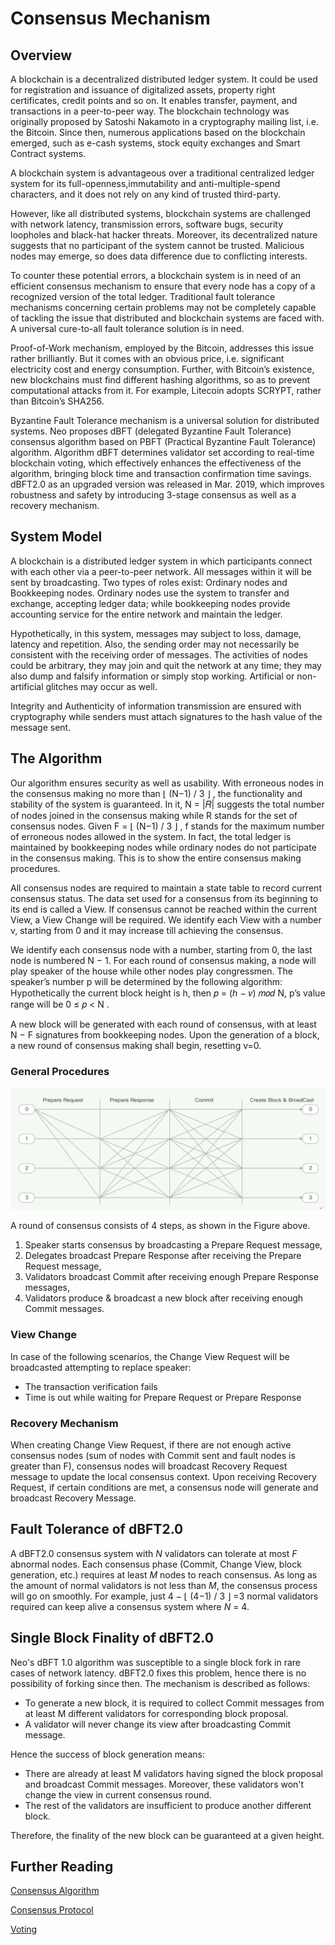 # Consensus Mechanism

## Overview 

A blockchain is a decentralized distributed ledger system. It could be used for registration and issuance of digitalized assets, property right certificates, credit points and so on. It enables transfer, payment, and transactions in a peer-to-peer way. The blockchain technology was originally proposed by Satoshi Nakamoto in a cryptography mailing list, i.e. the Bitcoin. Since then, numerous applications based on the blockchain emerged, such as e-cash systems, stock equity exchanges and Smart Contract systems.

A blockchain system is advantageous over a traditional centralized ledger system for its full-openness,immutability and anti-multiple-spend characters, and it does not rely on any kind of trusted third-party.

However, like all distributed systems, blockchain systems are challenged with network latency, transmission errors, software bugs, security loopholes and black-hat hacker threats. Moreover, its decentralized nature suggests that no participant of the system cannot be trusted. Malicious nodes may emerge, so does data difference due to conflicting interests.

To counter these potential errors, a blockchain system is in need of an efficient consensus mechanism to ensure that every node has a copy of a recognized version of the total ledger. Traditional fault tolerance mechanisms concerning certain problems may not be completely capable of tackling the issue that distributed and blockchain systems are faced with. A universal cure-to-all fault tolerance solution is in need.

Proof-of-Work mechanism, employed by the Bitcoin, addresses this issue rather brilliantly. But it comes with an obvious price, i.e. significant electricity cost and energy consumption. Further, with Bitcoin’s existence, new blockchains must find different hashing algorithms, so as to prevent computational attacks from it. For example, Litecoin adopts SCRYPT, rather than Bitcoin’s SHA256.

Byzantine Fault Tolerance mechanism is a universal solution for distributed systems. Neo proposes dBFT (delegated Byzantine Fault Tolerance) consensus algorithm based on PBFT   (Practical Byzantine Fault Tolerance) algorithm. Algorithm dBFT determines validator set according to real-time blockchain voting, which effectively enhances the effectiveness of the algorithm, bringing block time and transaction confirmation time savings. dBFT2.0 as an upgraded version was released in Mar. 2019, which improves robustness and safety by introducing 3-stage consensus as well as a recovery mechanism.

## System Model 

A blockchain is a distributed ledger system in which participants connect with each other via a peer-to-peer network. All messages within it will be sent by broadcasting. Two types of roles exist: Ordinary nodes and Bookkeeping nodes. Ordinary nodes use the system to transfer and exchange, accepting ledger data; while bookkeeping nodes provide accounting service for the entire network and maintain the ledger. 

Hypothetically, in this system, messages may subject to loss, damage, latency and repetition. Also, the sending order may not necessarily be consistent with the receiving order of messages. The activities of nodes could be arbitrary, they may join and quit the network at any time; they may also dump and falsify information or simply stop working. Artificial or non-artificial glitches may occur as well.

Integrity and Authenticity of information transmission are ensured with cryptography while senders must attach signatures to the hash value of the message sent. 

## The Algorithm 

Our algorithm ensures security as well as usability. With erroneous nodes in the consensus making no more than ⌊ (N−1) / 3 ⌋ , the functionality and stability of the system is guaranteed. In it, N = |𝑅| suggests the total number of nodes joined in the consensus making while R stands for the set of consensus nodes. Given F = ⌊ (N−1) / 3 ⌋ , f stands for the maximum number of erroneous nodes allowed in the system. In fact, the total ledger is maintained by bookkeeping nodes while ordinary nodes do not participate in the consensus making. This is to show the entire consensus making procedures.

All consensus nodes are required to maintain a state table to record current consensus status. The data set used for a consensus from its beginning to its end is called a View. If consensus cannot be reached within the current View, a View Change will be required. We identify each View with a number v, starting from 0 and it may increase till achieving the consensus.

We identify each consensus node with a number, starting from 0, the last node is numbered N − 1. For each round of consensus making, a node will play speaker of the house while other nodes play congressmen. The speaker’s number p will be determined by the following algorithm: Hypothetically the current block height is h, then 𝑝 = (ℎ − 𝑣) 𝑚𝑜𝑑 N, p’s value range will be  0 ≤ 𝑝 < N .

A new block will be generated with each round of consensus, with at least N − F signatures from bookkeeping nodes. Upon the generation of a block, a new round of consensus making shall begin, resetting v=0.

###  General Procedures 

![](../../tooldev/images/consensus/1.png)

A round of consensus consists of 4 steps, as shown in the Figure above.

1. Speaker starts consensus by broadcasting a Prepare Request message,
2. Delegates broadcast Prepare Response after receiving the Prepare Request message,
3. Validators broadcast Commit after receiving enough Prepare Response messages,
4. Validators produce & broadcast a new block after receiving enough Commit messages.


### View Change 

In case of the following scenarios, the Change View Request will be broadcasted attempting to replace speaker:

- The transaction verification fails
- Time is out while waiting for Prepare Request or Prepare Response

### Recovery Mechanism

When creating Change View Request, if there are not enough active consensus nodes (sum of nodes with Commit sent and fault nodes is greater than F), consensus nodes will broadcast Recovery Request message to update the local consensus context. Upon receiving Recovery Request, if certain conditions are met, a consensus node will generate and broadcast Recovery Message.

## Fault Tolerance of dBFT2.0

A dBFT2.0 consensus system with *N* validators can tolerate at most *F* abnormal nodes. Each consensus phase (Commit, Change View, block generation, etc.) requires at least *M* nodes to reach consensus. As long as the amount of normal validators is not less than *M*, the consensus process will go on smoothly. For example, just 4 − ⌊ (4−1) / 3 ⌋ =3  normal validators required can keep alive a consensus system where *N* = 4.

## Single Block Finality of dBFT2.0

Neo's dBFT 1.0 algorithm was susceptible to a single block fork in rare cases of network latency. dBFT2.0 fixes this problem, hence there is no possibility of forking since then. The mechanism is described as follows:

- To generate a new block, it is required to collect Commit messages from at least M different validators for corresponding block proposal.
- A validator will never change its view after broadcasting Commit message.

Hence the success of block generation means:

- There are already at least M validators having signed the block proposal and broadcast Commit messages. Moreover, these validators won't change the view in current consensus round.
- The rest of the validators are insufficient to produce another different block.

Therefore, the finality of the new block can be guaranteed at a given height.

## Further Reading

[Consensus Algorithm](../../tooldev/consensus/consensus_algorithm.md)

[Consensus Protocol](../../tooldev/consensus/consensus_protocol.md)

[Voting](../../tooldev/consensus/vote_validator.md)